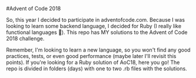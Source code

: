 #Advent of Code 2018

So, this year I decided to participate in adventofcode.com. 
Because I was looking to learn some backend language, I decided for Ruby (I really like functional languages 💎).
This repo has MY solutions to the Advent of Code 2018 challenge.

Remember, I'm looking to learn a new language, so you won't find any good practices, tests, or even good performance (maybe later I'll revisit this points).
If you're looking for a Ruby solution of AoC18, here you go!
The repo is divided in folders (days) with one to two .rb files with the solutions.
